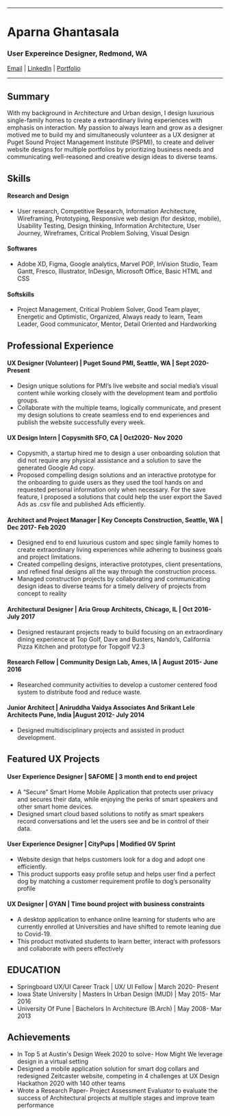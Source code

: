 -------------------------------------------------------------------------------------------------------------------
# Aparna Ghantasala
### User Expereince Designer, Redmond, WA 
[Email](ghantasala.aparna@gmail.com) | [LinkedIn](https://www.linkedin.com/in/aparna-ghantasala/) | [Portfolio](https://www.aparnadesigns.com/) 

-------------------------------------------------------------------------------------------------------------------
## Summary
With my background in Architecture and Urban design, I design luxurious single-family homes to create a extraordinary living experiences with emphasis on interaction. My passion to always learn and grow as a designer motived me to build my  and simultaneously volunteer as a UX designer at Puget Sound Project Management Institute (PSPMI), to create and deliver website designs for multiple portfolios by prioritizing business needs and communicating well-reasoned and creative design ideas to diverse teams.

## Skills

#### Research and Design
* User research, Competitive Research, Information Architecture, Wireframing, Prototyping, Responsive web design (for desktop, mobile), Usability Testing, Design thinking,  Information Architecture, User Journey, Wireframes,  Critical Problem Solving, Visual Design

#### Softwares
* Adobe XD, Figma, Google analytics, Marvel POP, InVision Studio, Team Gantt, Fresco, Illustrator, InDesign, Microsoft Office, Basic HTML and CSS

#### Softskills
* Project Management, Critical Problem Solver, Good Team player, Energetic and Optimistic, Organized, Always ready to learn, Team Leader, Good communicator, Mentor, Detail Oriented and Hardworking 

## Professional Experience

#### UX Designer (Volunteer) | Puget Sound PMI, Seattle, WA | Sept 2020- Present
* Design unique solutions for PMI’s live website and social media’s visual content while working closely with the development team and portfolio groups.
* Collaborate with the multiple teams, logically communicate, and present my design solutions to create seamless end to end experiences and publish the website successfully every week. 

#### UX Design Intern | Copysmith SFO, CA | Oct2020- Nov 2020
* Copysmith, a startup hired me to design a user onboarding solution that did not require any physical assistance and a solution to save the generated Google Ad copy. 
* Proposed compelling design solutions and an interactive prototype for the onboarding to guide users as they used the tool hands on and requested personal information only when necessary. For the save feature, I proposed a solutions that could help the user export the Saved Ads as .csv file and published Ads efficiently.

#### Architect and Project Manager | Key Concepts Construction, Seattle, WA | Dec 2017- Feb 2020
* Designed end to end luxurious custom and spec single family homes to create extraordinary living experiences while adhering to business goals and project limitations. 
* Created compelling designs, interactive prototypes, client presentations, and refined final designs all the way through the construction process.
* Managed construction projects by collaborating and communicating design ideas to diverse teams for a timely delivery of projects from concept to reality

#### Architectural Designer | Aria Group Architects, Chicago, IL | Oct 2016- July 2017
* Designed restaurant projects ready to build focusing on an extraordinary dining experience at Top Golf, Dave and Busters, Nando’s, California Pizza Kitchen and prototype for Topgolf V2.3 

#### Research Fellow | Community Design Lab, Ames, IA | August 2015- June 2016
* Researched community activities to develop a customer centered food system to distribute food and reduce waste.

#### Junior Architect | Aniruddha Vaidya Associates And Srikant Lele Architects Pune, India |August 2012- July 2014
* Designed multidisciplinary projects and assisted in product development.

## Featured UX Projects

#### User Experience Designer | SAFOME | 3 month end to end project 
* A “Secure” Smart Home Mobile Application that protects user privacy and secures their data, while enjoying the perks of smart speakers and other smart home devices.
* Designed smart cloud based solutions to notify as smart speakers record conversations and let the users see and be in control of their data. 

#### User Experience Designer | CityPups | Modified GV Sprint 
* Website design that helps customers look for a dog and adopt one efficiently.
* This product supports easy profile setup and helps user find a perfect dog by matching a customer requirement profile to dog’s personality profile

#### UX Designer | GYAN | Time bound project with business constraints
* A desktop application to enhance online learning for students who are currently enrolled at Universities and have shifted to remote leaning due to Covid-19. 
* This product motivated students to learn better, interact with professors and collaborate with peers effectively

## EDUCATION
* Springboard UX/UI Career Track | UX/ UI Fellow | March 2020- Present
* Iowa State University | Masters In Urban Design (MUD) | May 2015- Mar 2016
* University Of  Pune | Bachelors In Architecture (B.Arch) | May 2008- Mar 2013

## Achievements 
* In Top 5 at Austin's Design Week 2020 to solve- How Might We leverage design in a virtual setting
* Designed a mobile application solution for smart dog collars and redesigned Zeitcaster website, competing in 4 challenges at UX Design Hackathon 2020 with 140 other teams
* Wrote a Research Paper- Project Assessment Evaluator to evaluate the success of Architectural projects at multiple stages and improve team performance 
